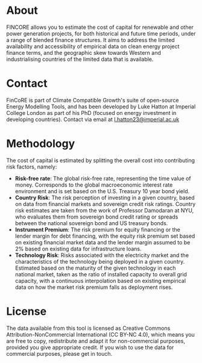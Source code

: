 # About
FINCORE allows you to estimate the cost of capital for renewable and other power generation projects, for both historical and future time periods, under a range of blended finance structures. It aims to address the limited availability and accessibility of empirical data on clean energy project finance terms, and the geographic skew towards Western and industrialising countries of the limited data that is available.

# Contact
FinCoRE is part of Climate Compatible Growth's suite of open-source Energy Modelling Tools, and has been developed by Luke Hatton at Imperial College London as part of his PhD (focused on energy investment in developing countries). Contact via email at l.hatton23@imperial.ac.uk


# Methodology

The cost of capital is estimated by splitting the overall cost into contributing risk factors, namely:

 * __Risk-free rate__: The global risk-free rate, representing the time value of money. Corresponds to the global macroeconomic interest rate environment and is set based on the U.S. Treasury 10 year bond yield.
 * __Country Risk__: The risk perception of investing in a given country, based on data from financial markets and sovereign credit risk ratings. Country risk estimates are taken from the work of Professor Damodaran at NYU, who evaluates them from sovereign bond credit rating or spreads between the national sovereign bond and US treasury bonds.
 * __Instrument Premium__: The risk premium for equity financing or the lender margin for debt financing, with the equity risk premium set based on existing financial market data and the lender margin assumed to be 2% based on existing data for infrastructure loans.
 * __Technology Risk__: Risks associated with the electricity market and the characteristics of the technology being deployed in a given country. Estimated based on the maturity of the given technology in each national market, taken as the ratio of installed capacity to overall grid capacity, with a continuous interpolation based on existing empirical data on how the market risk premium falls as deployment rises.


 # License
 The data available from this tool is licensed as Creative Commons Attribution-NonCommercial International (CC BY-NC 4.0), which means you are free to copy, redistribute and adapt it for non-commercial purposes, provided you give appropriate credit. If you wish to use the data for commercial purposes, please get in touch.